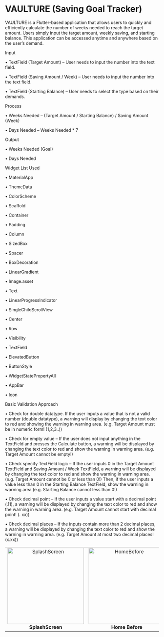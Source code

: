 # VAULTURE (Saving Goal Tracker)

VAULTURE is a Flutter-based application that allows users to quickly and efficiently calculate the number of weeks needed to reach the target amount. Users simply input the target amount, weekly saving, and starting balance. This application can be accessed anytime and anywhere based on the user’s demand.

Input

•	TextField (Target Amount) – User needs to input the number into the text field.

•	TextField (Saving Amount / Week) – User needs to input the number into the text field.

•	TextField (Starting Balance) – User needs to select the type based on their demands.

Process

•	Weeks Needed – (Target Amount / Starting Balance) / Saving Amount (Week)  

•	Days Needed – Weeks Needed * 7

Output

•	Weeks Needed (Goal)

•	Days Needed

Widget List Used

•	MaterialApp

•	ThemeData

•	ColorScheme

•	Scaffold

•	Container

•	Padding

•	Column

•	SizedBox

•	Spacer

•	BoxDecoration

•	LinearGradient

•	Image.asset

•	Text

•	LinearProgressIndicator

•	SingleChildScrollView

•	Center

•	Row

•	Visibility

•	TextField

•	ElevatedButton

•	ButtonStyle

•	WidgetStatePropertyAll

•	AppBar

•	Icon

Basic Validation Approach

•	Check for double datatype. If the user inputs a value that is not a valid number (double datatype), a warning will display by changing the text color to red and showing the warning in warning area. 
(e.g. Target Amount must be in numeric form! (1,2,3..))

•	Check for empty value – If the user does not input anything in the TextField and presses the Calculate button, a warning will be displayed by changing the text color to red and show the warning in warning area. (e.g. Target Amount cannot be empty!)

•	Check specify TextField logic – If the user inputs 0 in the Target Amount TextField and Saving Amount / Week TextField, a warning will be displayed by changing the text color to red and show the warning in warning area. 
(e.g. Target Amount cannot be 0 or less than 0!) Then, if the user inputs a value less than 0 in the Starting Balance TextField, show the warning in warning area (e.g. Starting Balance cannot less than 0!)

•	Check decimal point – If the user inputs a value start with a decimal point (.11), a warning will be displayed by changing the text color to red and show the warning in warning area. 
(e.g. Target Amount cannot start with decimal point! (. xx))

•	Check decimal places – If the inputs contain more than 2 decimal places, a warning will be displayed by changing the text color to red and show the warning in warning area. 
(e.g. Target Amount at most two decimal places! (x.xx))

<table>
  <tr>
    <td align="center">
      <img src="https://github.com/WangWangGiao/my-project-assets/blob/main/Vaulture_SS.png?raw=true" alt="SplashScreen" width="250"/>
      <br>
      <b>SplashScreen</b>
    </td>
    <td align="center">
      <img src="https://github.com/WangWangGiao/my-project-assets/blob/main/Vaulture_HomeBefore.png?raw=true" alt="HomeBefore" width="250"/>
      <br>
      <b>Home Before</b>
    </td>
    <td align="center">
      <img src="https://github.com/WangWangGiao/my-project-assets/blob/main/Vaulture_HomeAfterCalculation.png?raw=true" alt="HomeAfterCalculation" width="250"/>
      <br>
      <b>Home After Calculation</b>
    </td>
  </tr>
</table>
